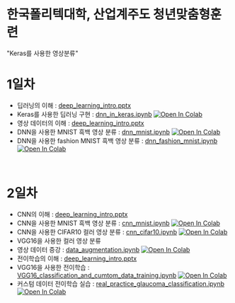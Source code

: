 

# 한국폴리텍대학, 산업계주도 청년맞춤형훈련 <br>
 "Keras를 사용한 영상분류"

# 1일차
- 딥러닝의 이해 : [deep_learning_intro.pptx](../material/deep_learning/deep_learning_intro.pptx)
- Keras를 사용한 딥러닝 구현 : [dnn_in_keras.ipynb](../material/deep_learning/dnn_in_keras.ipynb) [![Open In Colab](https://colab.research.google.com/assets/colab-badge.svg)](https://colab.research.google.com/github/dhrim/kopo_2021/blob/master/material/deep_learning/dnn_in_keras.ipynb)
- 영상 데이터의 이해 : [deep_learning_intro.pptx](../material/deep_learning/deep_learning_intro.pptx)
- DNN을 사용한 MNIST 흑백 영상 분류 : [dnn_mnist.ipynb](../material/deep_learning/dnn_mnist.ipynb) [![Open In Colab](https://colab.research.google.com/assets/colab-badge.svg)](https://colab.research.google.com/github/dhrim/kopo_2021/blob/master/material/deep_learning/dnn_mnist.ipynb)
- DNN을 사용한 fashion MNIST 흑백 영상 분류 : [dnn_fashion_mnist.ipynb](../material/deep_learning/dnn_fashion_mnist.ipynb) [![Open In Colab](https://colab.research.google.com/assets/colab-badge.svg)](https://colab.research.google.com/github/dhrim/kopo_2021/blob/master/material/deep_learning/dnn_fashion_mnist.ipynb)

<br>

# 2일차
- CNN의 이해 : [deep_learning_intro.pptx](../material/deep_learning/deep_learning_intro.pptx)
- CNN을 사용한 MNIST 흑백 영상 분류 : [cnn_mnist.ipynb](../material/deep_learning/cnn_mnist.ipynb) [![Open In Colab](https://colab.research.google.com/assets/colab-badge.svg)](https://colab.research.google.com/github/dhrim/kopo_2021/blob/master/material/deep_learning/cnn_mnist.ipynb)
- CNN을 사용한 CIFAR10 컬러 영상 분류 : [cnn_cifar10.ipynb](../material/deep_learning/cnn_cifar10.ipynb) [![Open In Colab](https://colab.research.google.com/assets/colab-badge.svg)](https://colab.research.google.com/github/dhrim/kopo_2021/blob/master/material/deep_learning/cnn_cifar10.ipynb)
- VGG16을 사용한 컬러 영상 분류
- 영상 데이터 증강 : [data_augmentation.ipynb](../material/deep_learning/data_augmentation.ipynb) [![Open In Colab](https://colab.research.google.com/assets/colab-badge.svg)](https://colab.research.google.com/github/dhrim/kopo_2021/blob/master/material/deep_learning/data_augmentation.ipynb)
- 전이학습의 이해 : [deep_learning_intro.pptx](../material/deep_learning/deep_learning_intro.pptx)
- VGG16을 사용한 전이학습 : [VGG16_classification_and_cumtom_data_training.ipynb](../material/deep_learning/VGG16_classification_and_cumtom_data_training.ipynb) [![Open In Colab](https://colab.research.google.com/assets/colab-badge.svg)](https://colab.research.google.com/github/dhrim/kopo_2021/blob/master/material/deep_learning/VGG16_classification_and_cumtom_data_training.ipynb)
- 커스텀 데이터 전이학습 실습 : [real_practice_glaucoma_classification.ipynb](../material/deep_learning/real_practice_glaucoma_classification.ipynb) [![Open In Colab](https://colab.research.google.com/assets/colab-badge.svg)](https://colab.research.google.com/github/dhrim/kopo_2021/blob/master/material/deep_learning/real_practice_glaucoma_classification.ipynb)

<br>
